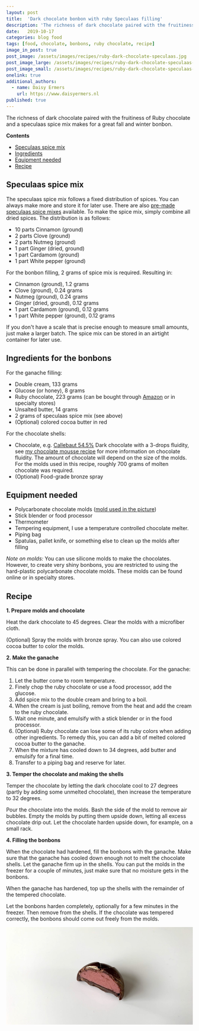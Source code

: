 ```yaml
---
layout: post
title:  'Dark chocolate bonbon with ruby Speculaas filling'
description: 'The richness of dark chocolate paired with the fruitiness of Ruby chocolate and a speculaas spice mix makes for a great fall and winter bonbon.'
date:   2019-10-17
categories: blog food
tags: [food, chocolate, bonbons, ruby chocolate, recipe]
image_in_post: true
post_image: /assets/images/recipes/ruby-dark-chocolate-speculaas.jpg
post_image_large: /assets/images/recipes/ruby-dark-chocolate-speculaas-large.jpg
post_image_small: /assets/images/recipes/ruby-dark-chocolate-speculaas-thumbnail.jpg
onelink: true
additional_authors:
  - name: Daisy Ermers
    url: https://www.daisyermers.nl
published: true
---
```



The richness of dark chocolate paired with the fruitiness of Ruby chocolate and a speculaas spice mix makes for a great fall and winter bonbon.

**Contents**
- [Speculaas spice mix](#spice-mix)
- [Ingredients](#ingredients)
- [Equipment needed](#equipment)
- [Recipe](#recipe)

<a name="spice-mix"></a>
## Speculaas spice mix

The speculaas spice mix follows a fixed distribution of spices. You can always make more and store it for later use. There are also [pre-made speculaas spice mixes](https://amzn.to/2P2y4MY) available. To make the spice mix, simply combine all dried spices. The distribution is as follows:

- 10 parts Cinnamon (ground)
- 2 parts Clove (ground)
- 2 parts Nutmeg (ground)
- 1 part Ginger (dried, ground)
- 1 part Cardamom (ground)
- 1 part White pepper (ground)

For the bonbon filling, 2 grams of spice mix is required. Resulting in:

- Cinnamon (ground), 1.2 grams
- Clove (ground), 0.24 grams
- Nutmeg (ground), 0.24 grams
- Ginger (dried, ground), 0.12 grams
- 1 part Cardamom (ground), 0.12 grams
- 1 part White pepper (ground), 0.12 grams

If you don't have a scale that is precise enough to measure small amounts, just make a larger batch. The spice mix can be stored in an airtight container for later use.

<a name="ingredients"></a>
## Ingredients for the bonbons

For the ganache filling:

- Double cream, 133 grams
- Glucose (or honey), 8 grams
- Ruby chocolate, 223 grams (can be bought through [Amazon](https://amzn.to/2oTnP2S) or in specialty stores)
- Unsalted butter, 14 grams
- 2 grams of speculaas spice mix (see above)
- (Optional) colored cocoa butter in red

For the chocolate shells:

- Chocolate, e.g. [Callebaut 54.5%](https://amzn.to/2BmzCtn) Dark chocolate with a 3-drops fluidity, see [my chocolate mousse recipe](http://localhost:4000/blog/food/perfect-chocolate-mousse-my-go-to-recipe/#selecting-chocolate) for more information on chocolate fluidity. The amount of chocolate will depend on the size of the molds. For the molds used in this recipe, roughly 700 grams of molten chocolate was required.
- (Optional) Food-grade bronze spray

<a name="equipment"></a>
## Equipment needed

- Polycarbonate chocolate molds ([mold used in the picture](https://amzn.to/2P8u9OG))
- Stick blender or food processor
- Thermometer
- Tempering equipment, I use a temperature controlled chocolate melter.
- Piping bag
- Spatulas, pallet knife, or something else to clean up the molds after filling

*Note on molds:* You can use silicone molds to make the chocolates. However, to create very shiny bonbons, you are restricted to using the hard-plastic polycarbonate chocolate molds. These molds can be found online or in specialty stores.

<a name="recipe"></a>
## Recipe

**1. Prepare molds and chocolate**

Heat the dark chocolate to 45 degrees. Clear the molds with a microfiber cloth.

(Optional) Spray the molds with bronze spray. You can also use colored cocoa butter to color the molds.

**2. Make the ganache**

This can be done in parallel with tempering the chocolate. For the ganache:

1. Let the butter come to room temperature.
2. Finely chop the ruby chocolate or use a food processor, add the glucose.
3. Add spice mix to the double cream and bring to a boil.
4. When the cream is just boiling, remove from the heat and add the cream to the ruby chocolate.
5. Wait one minute, and emulsify with a stick blender or in the food processor.
6. (Optional) Ruby chocolate can lose some of its ruby colors when adding other ingredients. To remedy this, you can add a bit of melted colored cocoa butter to the ganache.
7. When the mixture has cooled down to 34 degrees, add butter and emulsify for a final time.
8. Transfer to a piping bag and reserve for later.

**3. Temper the chocolate and making the shells**

Temper the chocolate by letting the dark chocolate cool to 27 degrees (partly by adding some unmelted chocolate), then increase the temperature to 32 degrees.

Pour the chocolate into the molds. Bash the side of the mold to remove air bubbles. Empty the molds by putting them upside down, letting all excess chocolate drip out. Let the chocolate harden upside down, for example, on a  small rack.

**4. Filling the bonbons**

When the chocolate had hardened, fill the bonbons with the ganache. Make sure that the ganache has cooled down enough not to melt the chocolate shells. Let the ganache firm up in the shells. You can put the molds in the freezer for a couple of minutes, just make sure that no moisture gets in the bonbons.

When the ganache has hardened, top up the shells with the remainder of the tempered chocolate.

Let the bonbons harden completely, optionally for a few minutes in the freezer. Then remove from the shells. If the chocolate was tempered correctly, the bonbons should come out freely from the molds.

<img alt="Dark chocolate bonbon with ruby speculaas filling" class="img-thumbnail" src="/assets/images/recipes/ruby-dark-chocolate-speculaas-filling.jpg">
